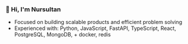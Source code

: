 

### 🌉 Hi, I'm Nursultan
- Focused on building scalable products and efficient problem solving 
- Experienced with: Python, JavaScript, FastAPI, TypeScript, React, PostgreSQL, MongoDB, + docker, redis


